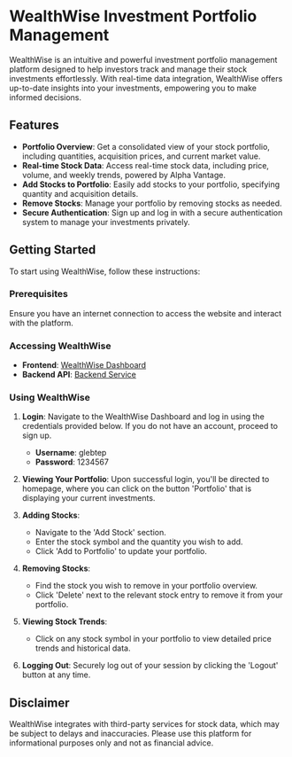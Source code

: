 # WealthWise Investment Portfolio Management

WealthWise is an intuitive and powerful investment portfolio management platform designed to help investors track and manage their stock investments effortlessly. With real-time data integration, WealthWise offers up-to-date insights into your investments, empowering you to make informed decisions.

## Features

- **Portfolio Overview**: Get a consolidated view of your stock portfolio, including quantities, acquisition prices, and current market value.
- **Real-time Stock Data**: Access real-time stock data, including price, volume, and weekly trends, powered by Alpha Vantage.
- **Add Stocks to Portfolio**: Easily add stocks to your portfolio, specifying quantity and acquisition details.
- **Remove Stocks**: Manage your portfolio by removing stocks as needed.
- **Secure Authentication**: Sign up and log in with a secure authentication system to manage your investments privately.

## Getting Started

To start using WealthWise, follow these instructions:

### Prerequisites

Ensure you have an internet connection to access the website and interact with the platform.

### Accessing WealthWise

- **Frontend**: [WealthWise Dashboard](http://mcsbt-glebtep-frontend.storage.googleapis.com/index.html)
- **Backend API**: [Backend Service](https://mcsbt-integration-glebtep.oa.r.appspot.com)

### Using WealthWise

1. **Login**: Navigate to the WealthWise Dashboard and log in using the credentials provided below. If you do not have an account, proceed to sign up.

   - **Username**: glebtep
   - **Password**: 1234567

2. **Viewing Your Portfolio**: Upon successful login, you'll be directed to homepage, where you can click on the button 'Portfolio' that is displaying your current investments.

3. **Adding Stocks**:

   - Navigate to the 'Add Stock' section.
   - Enter the stock symbol and the quantity you wish to add.
   - Click 'Add to Portfolio' to update your portfolio.

4. **Removing Stocks**:

   - Find the stock you wish to remove in your portfolio overview.
   - Click 'Delete' next to the relevant stock entry to remove it from your portfolio.

5. **Viewing Stock Trends**:

   - Click on any stock symbol in your portfolio to view detailed price trends and historical data.

6. **Logging Out**: Securely log out of your session by clicking the 'Logout' button at any time.

## Disclaimer

WealthWise integrates with third-party services for stock data, which may be subject to delays and inaccuracies. Please use this platform for informational purposes only and not as financial advice.
